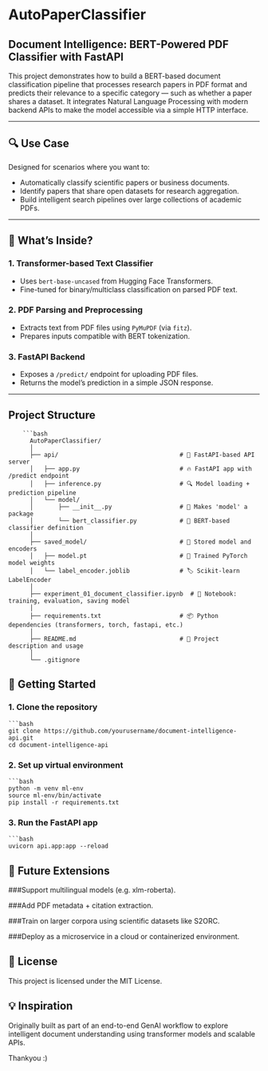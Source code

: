 # AutoPaperClassifier

## Document Intelligence: BERT-Powered PDF Classifier with FastAPI

This project demonstrates how to build a BERT-based document classification pipeline that processes research papers in PDF format and predicts their relevance to a specific category — such as whether a paper shares a dataset. It integrates Natural Language Processing with modern backend APIs to make the model accessible via a simple HTTP interface.

---

## 🔍 Use Case

Designed for scenarios where you want to:
- Automatically classify scientific papers or business documents.
- Identify papers that share open datasets for research aggregation.
- Build intelligent search pipelines over large collections of academic PDFs.

---

## 🧠 What’s Inside?

### 1. Transformer-based Text Classifier
- Uses `bert-base-uncased` from Hugging Face Transformers.
- Fine-tuned for binary/multiclass classification on parsed PDF text.

### 2. PDF Parsing and Preprocessing
- Extracts text from PDF files using `PyMuPDF` (via `fitz`).
- Prepares inputs compatible with BERT tokenization.

### 3. FastAPI Backend
- Exposes a `/predict/` endpoint for uploading PDF files.
- Returns the model’s prediction in a simple JSON response.

---
## Project Structure
        ```bash
          AutoPaperClassifier/
          │
          ├── api/                                  # 📡 FastAPI-based API server
          │   ├── app.py                            # 🔥 FastAPI app with /predict endpoint
          │   ├── inference.py                      # 🔍 Model loading + prediction pipeline
          │   └── model/
          │       ├── __init__.py                   # 🧩 Makes 'model' a package
          │       └── bert_classifier.py            # 🤖 BERT-based classifier definition
          │
          ├── saved_model/                          # 💾 Stored model and encoders
          │   ├── model.pt                          # 🧠 Trained PyTorch model weights
          │   └── label_encoder.joblib              # 🏷️ Scikit-learn LabelEncoder
          │
          ├── experiment_01_document_classifier.ipynb  # 📓 Notebook: training, evaluation, saving model
          │
          ├── requirements.txt                      # 📦 Python dependencies (transformers, torch, fastapi, etc.)
          │
          ├── README.md                             # 📖 Project description and usage
          │
          └── .gitignore         
## 🚀 Getting Started

### 1. Clone the repository
    ```bash
    git clone https://github.com/yourusername/document-intelligence-api.git
    cd document-intelligence-api


### 2. Set up virtual environment
    ```bash
    python -m venv ml-env
    source ml-env/bin/activate
    pip install -r requirements.txt
### 3. Run the FastAPI app
    ```bash
    uvicorn api.app:app --reload
    
## 🧩 Future Extensions
###Support multilingual models (e.g. xlm-roberta).

###Add PDF metadata + citation extraction.

###Train on larger corpora using scientific datasets like S2ORC.

###Deploy as a microservice in a cloud or containerized environment.

## 📄 License
This project is licensed under the MIT License.

## 💡 Inspiration
Originally built as part of an end-to-end GenAI workflow to explore intelligent document understanding using transformer models and scalable APIs.

Thankyou :)


